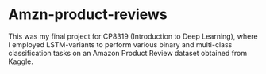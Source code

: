 # Amzn-product-reviews
This was my final project for CP8319 (Introduction to Deep Learning), where I employed LSTM-variants to perform various binary and multi-class classification tasks on an Amazon Product Review dataset obtained from Kaggle.
